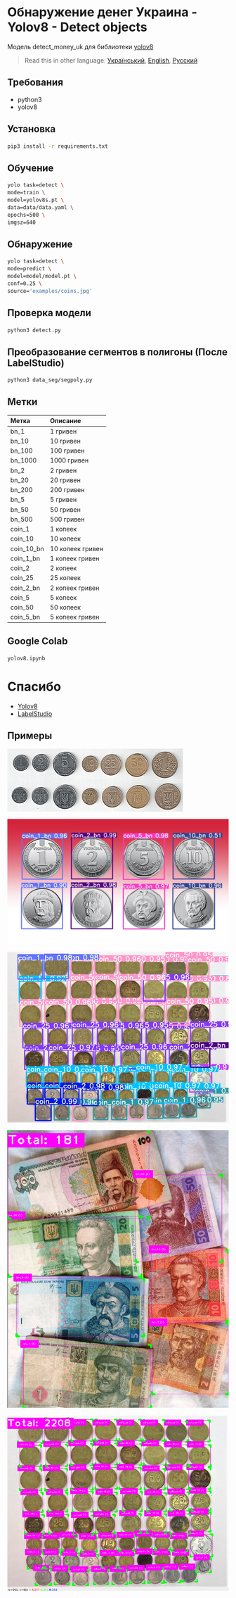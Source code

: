 # Обнаружение денег Украина - Yolov8 - Detect objects

Модель detect_money_uk для библиотеки [yolov8](https://github.com/ultralytics/ultralytics)

> Read this in other language: [Український](README.md), [English](README.en.md), [Русский](README.ru.md)

## Требования
* python3
* yolov8

## Установка
```sh
pip3 install -r requirements.txt
```

## Обучение
```sh
yolo task=detect \
mode=train \
model=yolov8s.pt \
data=data/data.yaml \
epochs=500 \
imgsz=640
```

## Обнаружение
```sh
yolo task=detect \
mode=predict \
model=model/model.pt \
conf=0.25 \
source='examples/coins.jpg'
```

## Проверка модели
```sh
python3 detect.py
```

## Преобразование сегментов в полигоны (После LabelStudio)
```sh
python3 data_seg/segpoly.py
```

## Метки
| Метка               | Описание            |
| :-------------      | :-------------      |
| bn_1                | 1 гривен            |
| bn_10               | 10 гривен           |
| bn_100              | 100 гривен          |
| bn_1000             | 1000 гривен         |
| bn_2                | 2 гривен            |
| bn_20               | 20 гривен           |
| bn_200              | 200 гривен          |
| bn_5                | 5 гривен            |
| bn_50               | 50 гривен           |
| bn_500              | 500 гривен          |
| coin_1              | 1 копеек            |
| coin_10             | 10 копеек           |
| coin_10_bn          | 10 копеек гривен    |
| coin_1_bn           | 1 копеек гривен     |
| coin_2              | 2 копеек            |
| coin_25             | 25 копеек           |
| coin_2_bn           | 2 копеек гривен     |
| coin_5              | 5 копеек            |
| coin_50             | 50 копеек           |
| coin_5_bn           | 5 копеек гривен     |

## Google Colab
```txt
yolov8.ipynb
```

# Спасибо
* [Yolov8](https://github.com/ultralytics/ultralytics)
* [LabelStudio](https://github.com/HumanSignal/label-studio)

## Примеры
![example1](https://github.com/martinjack/detect_money_uk/blob/master/examples/coins.jpg?raw=true)

![example2](https://github.com/martinjack/detect_money_uk/blob/master/examples/example1.jpg?raw=true)

![example3](https://github.com/martinjack/detect_money_uk/blob/master/examples/example2.jpg?raw=true)

![example4](https://github.com/martinjack/detect_money_uk/blob/master/examples/example3.png?raw=true)

![example5](https://github.com/martinjack/detect_money_uk/blob/master/examples/example4.png?raw=true)